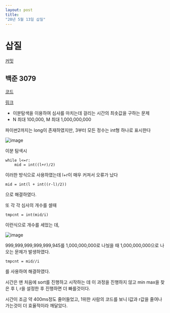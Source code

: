 ```yaml
---
layout: post
title: 
"20년 5월 13일 삽질"
---
```




# 삽질

[커밋](https://github.com/JJongSue/ssafy_algorithm/commit/13e252d2cddb9cb31ddf6b89976752358966f649)

## 백준 3079

[코드](https://github.com/JJongSue/ssafy_algorithm/blob/master/Problem/src/boj/Main3079.py)

[링크](https://www.acmicpc.net/problem/3079)

* 이분탐색을 이용하여 심사를 마치는데 걸리는 시간의 최솟값을 구하는 문제
* N 최대 100,000, M 최대 1,000,000,000

파이썬2까지는 long이 존재하였지만, 3부터 모든 정수는 int형 하나로 표시한다



![image](https://user-images.githubusercontent.com/34182908/81782425-c25e0100-9534-11ea-8ca2-97edeb9c5ae9.png)



이분 탐색시

```
while l<=r:
	mid = int((l+r)/2)
```

이러한 방식으로 사용하였는데 l+r이 매우 커져서 오류가 났다

```
mid = int(l + int((r-l)/2))
```

으로 해결하였다.



또 각 각 심사의 개수를 셀때

```
tmpcnt = int(mid/i)
```

이런식으로 개수를 세었는 데,

![image](https://user-images.githubusercontent.com/34182908/81782751-3d271c00-9535-11ea-89f9-16af7f94f1a9.png)

999,999,999,999,999,945를 1,000,000,000로 나눴을 때 1,000,000,000으로 나오는 문제가 발생하였다.



```
tmpcnt = mid//i
```

를 사용하여 해결하였다.



시간은 맨 처음에 sort를 진행하고 시작하는 데 이 과정을 진행하지 않고 min max을 찾은 후 l, r을 설정한 후 진행하면 더 빠를것이다.



시간이 조금 약 400ms정도 줄어들었고, 1위한 사람의 코드를 보니 l값과 r값을 줄여나가는것이 더 효율적이라 깨달았다.